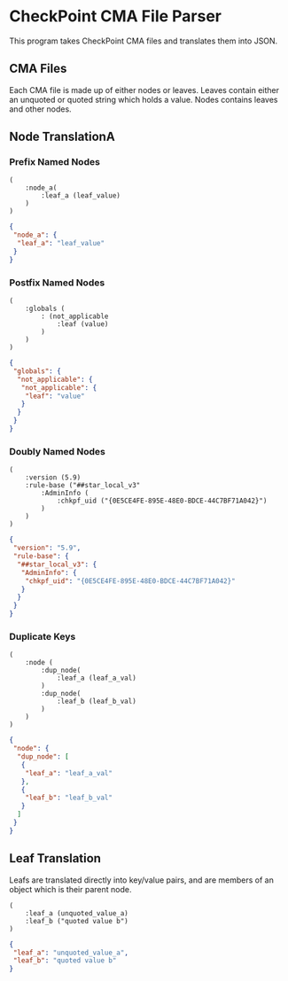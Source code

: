 # CheckPoint CMA File Parser

This program takes CheckPoint CMA files and translates them into JSON. 


## CMA Files

Each CMA file is made up of either nodes or leaves. Leaves contain either an unquoted or quoted string which holds a value. Nodes contains leaves and other nodes.

## Node TranslationA

### Prefix Named Nodes

```
(
    :node_a(
        :leaf_a (leaf_value)
    )
)
```

```json
{
 "node_a": {
  "leaf_a": "leaf_value"
 }
}
```

### Postfix Named Nodes
```
(
	:globals (
		: (not_applicable
			:leaf (value)
		)
	)
)
```

```json
{
 "globals": {
  "not_applicable": {
   "not_applicable": {
    "leaf": "value"
   }
  }
 }
}
```

### Doubly Named Nodes
```
(
	:version (5.9)
	:rule-base ("##star_local_v3"
		:AdminInfo (
			:chkpf_uid ("{0E5CE4FE-895E-48E0-BDCE-44C7BF71A042}")
		)
	)
)
```

```json
{
 "version": "5.9",
 "rule-base": {
  "##star_local_v3": {
   "AdminInfo": {
    "chkpf_uid": "{0E5CE4FE-895E-48E0-BDCE-44C7BF71A042}"
   }
  }
 }
}
```

### Duplicate Keys
```
(
	:node ( 
		:dup_node(
			:leaf_a (leaf_a_val)
		)
		:dup_node(
			:leaf_b (leaf_b_val)  
		)
	)
)
```

```json
{
 "node": {
  "dup_node": [
   {
    "leaf_a": "leaf_a_val"
   },
   {
    "leaf_b": "leaf_b_val"
   }
  ]
 }
}
```


## Leaf Translation

Leafs are translated directly into key/value pairs, and are members of an object which is their parent node.

```
(
	:leaf_a (unquoted_value_a)
	:leaf_b ("quoted value b")
)
```

```json
{
 "leaf_a": "unquoted_value_a",
 "leaf_b": "quoted value b"
}
```

